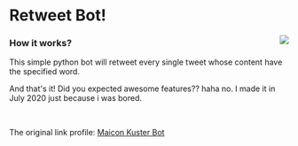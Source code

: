 # Retweet Bot!
<img align="right" src="https://img.shields.io/badge/Python-3776AB?style=for-the-badge&logo=python&logoColor=white"/>
<h3>How it works?</h3>
<p>This simple python bot will retweet every single tweet whose content have the specified word.</p>
<p>And that's it! Did you expected awesome features?? haha no. I made it in July 2020 just because i was bored.</p>
<br>
<p>The original link profile: <a href=https://twitter.com/kusterbot>Maicon Kuster Bot</a></p>
